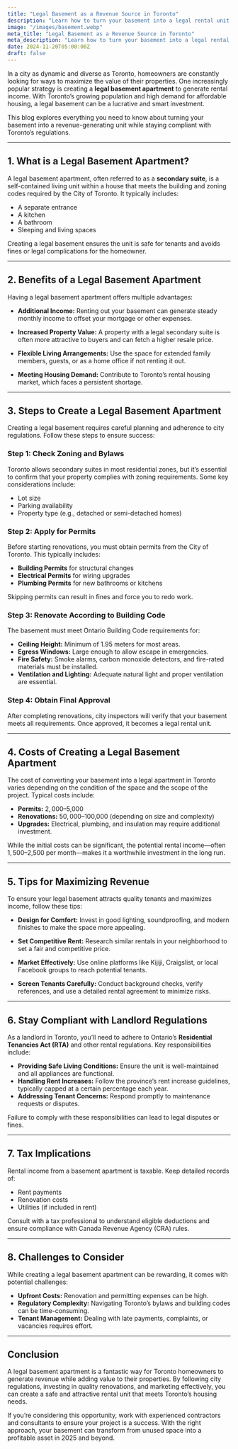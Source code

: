 ```yaml
---
title: "Legal Basement as a Revenue Source in Toronto"
description: "Learn how to turn your basement into a legal rental unit in Toronto and generate steady income. Discover essential tips on zoning, permits, costs, and maximizing revenue!"
image: "/images/basement.webp"
meta_title: "Legal Basement as a Revenue Source in Toronto"
meta_description: "Learn how to turn your basement into a legal rental unit in Toronto and generate steady income. Discover essential tips on zoning, permits, costs, and maximizing revenue!"
date: 2024-11-20T05:00:00Z
draft: false
---
```


In a city as dynamic and diverse as Toronto, homeowners are constantly looking for ways to maximize the value of their properties. One increasingly popular strategy is creating a **legal basement apartment** to generate rental income. With Toronto’s growing population and high demand for affordable housing, a legal basement can be a lucrative and smart investment.

This blog explores everything you need to know about turning your basement into a revenue-generating unit while staying compliant with Toronto’s regulations.

---

## **1. What is a Legal Basement Apartment?**

A legal basement apartment, often referred to as a **secondary suite**, is a self-contained living unit within a house that meets the building and zoning codes required by the City of Toronto. It typically includes:

- A separate entrance
- A kitchen
- A bathroom
- Sleeping and living spaces

Creating a legal basement ensures the unit is safe for tenants and avoids fines or legal complications for the homeowner.

---

## **2. Benefits of a Legal Basement Apartment**

Having a legal basement apartment offers multiple advantages:

- **Additional Income:** Renting out your basement can generate steady monthly income to offset your mortgage or other expenses.
- **Increased Property Value:** A property with a legal secondary suite is often more attractive to buyers and can fetch a higher resale price.

- **Flexible Living Arrangements:** Use the space for extended family members, guests, or as a home office if not renting it out.

- **Meeting Housing Demand:** Contribute to Toronto’s rental housing market, which faces a persistent shortage.

---

## **3. Steps to Create a Legal Basement Apartment**

Creating a legal basement requires careful planning and adherence to city regulations. Follow these steps to ensure success:

### **Step 1: Check Zoning and Bylaws**

Toronto allows secondary suites in most residential zones, but it’s essential to confirm that your property complies with zoning requirements. Some key considerations include:

- Lot size
- Parking availability
- Property type (e.g., detached or semi-detached homes)

### **Step 2: Apply for Permits**

Before starting renovations, you must obtain permits from the City of Toronto. This typically includes:

- **Building Permits** for structural changes
- **Electrical Permits** for wiring upgrades
- **Plumbing Permits** for new bathrooms or kitchens

Skipping permits can result in fines and force you to redo work.

### **Step 3: Renovate According to Building Code**

The basement must meet Ontario Building Code requirements for:

- **Ceiling Height:** Minimum of 1.95 meters for most areas.
- **Egress Windows:** Large enough to allow escape in emergencies.
- **Fire Safety:** Smoke alarms, carbon monoxide detectors, and fire-rated materials must be installed.
- **Ventilation and Lighting:** Adequate natural light and proper ventilation are essential.

### **Step 4: Obtain Final Approval**

After completing renovations, city inspectors will verify that your basement meets all requirements. Once approved, it becomes a legal rental unit.

---

## **4. Costs of Creating a Legal Basement Apartment**

The cost of converting your basement into a legal apartment in Toronto varies depending on the condition of the space and the scope of the project. Typical costs include:

- **Permits:** $2,000–$5,000
- **Renovations:** $50,000–$100,000 (depending on size and complexity)
- **Upgrades:** Electrical, plumbing, and insulation may require additional investment.

While the initial costs can be significant, the potential rental income—often $1,500–$2,500 per month—makes it a worthwhile investment in the long run.

---

## **5. Tips for Maximizing Revenue**

To ensure your legal basement attracts quality tenants and maximizes income, follow these tips:

- **Design for Comfort:** Invest in good lighting, soundproofing, and modern finishes to make the space more appealing.

- **Set Competitive Rent:** Research similar rentals in your neighborhood to set a fair and competitive price.

- **Market Effectively:** Use online platforms like Kijiji, Craigslist, or local Facebook groups to reach potential tenants.

- **Screen Tenants Carefully:** Conduct background checks, verify references, and use a detailed rental agreement to minimize risks.

---

## **6. Stay Compliant with Landlord Regulations**

As a landlord in Toronto, you’ll need to adhere to Ontario’s **Residential Tenancies Act (RTA)** and other rental regulations. Key responsibilities include:

- **Providing Safe Living Conditions:** Ensure the unit is well-maintained and all appliances are functional.
- **Handling Rent Increases:** Follow the province’s rent increase guidelines, typically capped at a certain percentage each year.
- **Addressing Tenant Concerns:** Respond promptly to maintenance requests or disputes.

Failure to comply with these responsibilities can lead to legal disputes or fines.

---

## **7. Tax Implications**

Rental income from a basement apartment is taxable. Keep detailed records of:

- Rent payments
- Renovation costs
- Utilities (if included in rent)

Consult with a tax professional to understand eligible deductions and ensure compliance with Canada Revenue Agency (CRA) rules.

---

## **8. Challenges to Consider**

While creating a legal basement apartment can be rewarding, it comes with potential challenges:

- **Upfront Costs:** Renovation and permitting expenses can be high.
- **Regulatory Complexity:** Navigating Toronto’s bylaws and building codes can be time-consuming.
- **Tenant Management:** Dealing with late payments, complaints, or vacancies requires effort.

---

## **Conclusion**

A legal basement apartment is a fantastic way for Toronto homeowners to generate revenue while adding value to their properties. By following city regulations, investing in quality renovations, and marketing effectively, you can create a safe and attractive rental unit that meets Toronto’s housing needs.

If you’re considering this opportunity, work with experienced contractors and consultants to ensure your project is a success. With the right approach, your basement can transform from unused space into a profitable asset in 2025 and beyond.
